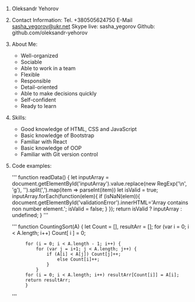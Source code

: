 1. Oleksandr Yehorov
2. Contact Information:
   Tel. +380505624750
   E-Mail sasha_yegorov@ukr.net
   Skype live: sasha_yegorov
   Github: github.com/oleksandr-yehorov
3. About Me:
   * Well-organized
   * Sociable
   * Able to work in a team
   * Flexible
   * Responsible
   * Detail-oriented
   * Able to make decisions quickly
   * Self-confident
   * Ready to learn
4. Skills:
   * Good knowledge of HTML, CSS and JavaScript
   * Basic knowledge of Bootstrap
   * Familiar with React
   * Basic knowledge of OOP
   * Familiar with Git version control
5. Code examples:
    
   '''
   function readData() {
            let inputArray = document.getElementById('inputArray').value.replace(new RegExp('\n', 'g'), '').split(',').map(item => parseInt(item))
            let isValid = true;
            inputArray.forEach(function(elem){
                if (isNaN(elem)){
                    document.getElementById('validationError').innerHTML='Array contains non number element.';
                    isValid = false;
                }
            });
            return isValid ? inputArray : undefined;
        }
    '''
    
    '''
    function CountingSort(A) {
            let Count = [],
                resultArr = [];
            for (var i = 0; i < A.length; i++) Count[ i ] = 0;
            
            for (i = 0; i < A.length - 1; i++) {
                for (var j = i+1; j < A.length; j++) {
                    if (A[i] < A[j]) Count[j]++;
                        else Count[i]++;
                    }
                }
            for (i = 0; i < A.length; i++) resultArr[Count[i]] = A[i];
            return resultArr;
            }
    '''